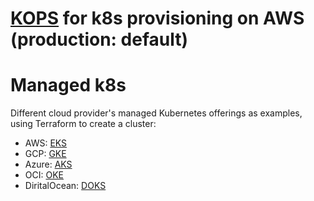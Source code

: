 

# [KOPS](https://github.com/adavarski/SaaS-ML-k8s/tree/main/production-k8s/aws-k8s/KOPS) for k8s provisioning on AWS (production: default)

# Managed k8s 

Different cloud provider's managed Kubernetes offerings as examples, using Terraform to create a cluster:

- AWS: [EKS](https://github.com/adavarski/SaaS-ML-k8s/tree/main/production-k8s/aws-k8s/EKS)
- GCP: [GKE](https://github.com/adavarski/SaaS-ML-k8s/tree/main/production-k8s/gcp-k8s/GKE) 
- Azure: [AKS](https://github.com/adavarski/SaaS-ML-k8s/tree/main/production-k8s/azure-k8s/AKS)
- OCI: [OKE](https://github.com/adavarski/SaaS-ML-k8s/tree/main/production-k8s/oci-k8s/OKE)
- DiritalOcean: [DOKS](https://github.com/adavarski/SaaS-ML-k8s/tree/main/production-k8s/digitalocean-k8s/DOKS)


